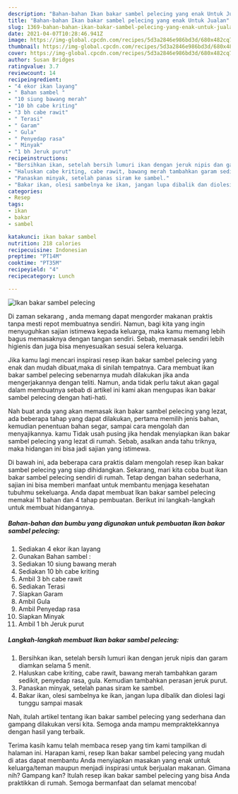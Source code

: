```yaml
---
description: "Bahan-bahan Ikan bakar sambel pelecing yang enak Untuk Jualan"
title: "Bahan-bahan Ikan bakar sambel pelecing yang enak Untuk Jualan"
slug: 1369-bahan-bahan-ikan-bakar-sambel-pelecing-yang-enak-untuk-jualan
date: 2021-04-07T10:28:46.941Z
image: https://img-global.cpcdn.com/recipes/5d3a2846e986bd3d/680x482cq70/ikan-bakar-sambel-pelecing-foto-resep-utama.jpg
thumbnail: https://img-global.cpcdn.com/recipes/5d3a2846e986bd3d/680x482cq70/ikan-bakar-sambel-pelecing-foto-resep-utama.jpg
cover: https://img-global.cpcdn.com/recipes/5d3a2846e986bd3d/680x482cq70/ikan-bakar-sambel-pelecing-foto-resep-utama.jpg
author: Susan Bridges
ratingvalue: 3.7
reviewcount: 14
recipeingredient:
- "4 ekor ikan layang"
- " Bahan sambel "
- "10 siung bawang merah"
- "10 bh cabe kriting"
- "3 bh cabe rawit"
- " Terasi"
- " Garam"
- " Gula"
- " Penyedap rasa"
- " Minyak"
- "1 bh Jeruk purut"
recipeinstructions:
- "Bersihkan ikan, setelah bersih lumuri ikan dengan jeruk nipis dan garam diamkan selama 5 menit."
- "Haluskan cabe kriting, cabe rawit, bawang merah tambahkan garam sedikit, penyedap rasa, gula. Kemudian tambahkan perasan jeruk purut."
- "Panaskan minyak, setelah panas siram ke sambel."
- "Bakar ikan, olesi sambelnya ke ikan, jangan lupa dibalik dan diolesi lagi tunggu sampai masak"
categories:
- Resep
tags:
- ikan
- bakar
- sambel

katakunci: ikan bakar sambel 
nutrition: 218 calories
recipecuisine: Indonesian
preptime: "PT14M"
cooktime: "PT35M"
recipeyield: "4"
recipecategory: Lunch

---
```



![Ikan bakar sambel pelecing](https://img-global.cpcdn.com/recipes/5d3a2846e986bd3d/680x482cq70/ikan-bakar-sambel-pelecing-foto-resep-utama.jpg)

Di zaman  sekarang , anda memang dapat mengorder makanan praktis tanpa mesti repot membuatnya sendiri. Namun, bagi kita yang ingin menyuguhkan sajian istimewa kepada keluarga, maka kamu memang lebih bagus memasaknya dengan tangan sendiri. Sebab, memasak sendiri lebih higienis dan juga bisa menyesuaikan sesuai selera keluarga.

Jika kamu lagi mencari inspirasi resep ikan bakar sambel pelecing yang enak dan mudah dibuat,maka di sinilah tempatnya. Cara membuat ikan bakar sambel pelecing  sebenarnya mudah dilakukan jika anda mengerjakannya dengan teliti. Namun, anda tidak perlu takut akan gagal dalam membuatnya 
sebab di artikel ini kami akan mengupas ikan bakar sambel pelecing dengan hati-hati.  



Nah buat anda yang akan memasak ikan bakar sambel pelecing yang lezat, ada beberapa tahap yang dapat dilakukan, pertama memilih jenis bahan, kemudian penentuan bahan segar, sampai cara mengolah dan menyajikannya. kamu Tidak usah pusing jika hendak menyiapkan ikan bakar sambel pelecing yang lezat di rumah. Sebab, asalkan anda  tahu triknya, maka hidangan ini bisa jadi sajian yang istimewa.

Di bawah ini, ada beberapa cara praktis  dalam mengolah resep ikan bakar sambel pelecing yang siap dihidangkan. Sekarang, mari kita coba buat ikan bakar sambel pelecing sendiri di rumah. Tetap dengan bahan sederhana, sajian ini bisa memberi manfaat untuk membantu menjaga kesehatan tubuhmu sekeluarga. Anda dapat membuat Ikan bakar sambel pelecing memakai 11 bahan dan 4 tahap pembuatan. Berikut ini langkah-langkah untuk membuat hidangannya.

<!--inarticleads1-->

##### Bahan-bahan dan bumbu yang digunakan untuk pembuatan Ikan bakar sambel pelecing:

1. Sediakan 4 ekor ikan layang
1. Gunakan  Bahan sambel :
1. Sediakan 10 siung bawang merah
1. Sediakan 10 bh cabe kriting
1. Ambil 3 bh cabe rawit
1. Sediakan  Terasi
1. Siapkan  Garam
1. Ambil  Gula
1. Ambil  Penyedap rasa
1. Siapkan  Minyak
1. Ambil 1 bh Jeruk purut




<!--inarticleads2-->

##### Langkah-langkah membuat Ikan bakar sambel pelecing:

1. Bersihkan ikan, setelah bersih lumuri ikan dengan jeruk nipis dan garam diamkan selama 5 menit.
1. Haluskan cabe kriting, cabe rawit, bawang merah tambahkan garam sedikit, penyedap rasa, gula. Kemudian tambahkan perasan jeruk purut.
1. Panaskan minyak, setelah panas siram ke sambel.
1. Bakar ikan, olesi sambelnya ke ikan, jangan lupa dibalik dan diolesi lagi tunggu sampai masak




Nah, itulah artikel tentang  ikan bakar sambel pelecing  yang sederhana dan gampang dilakukan versi kita. Semoga anda mampu mempraktekkannya dengan hasil yang terbaik. 

Terima kasih kamu telah membaca resep yang tim kami tampilkan di halaman ini. Harapan kami, resep  Ikan bakar sambel pelecing yang mudah di atas dapat membantu Anda menyiapkan masakan yang enak untuk keluarga/teman maupun menjadi inspirasi untuk berjualan makanan. Gimana nih? Gampang kan? Itulah resep ikan bakar sambel pelecing yang bisa Anda praktikkan di rumah. Semoga bermanfaat dan selamat mencoba!

